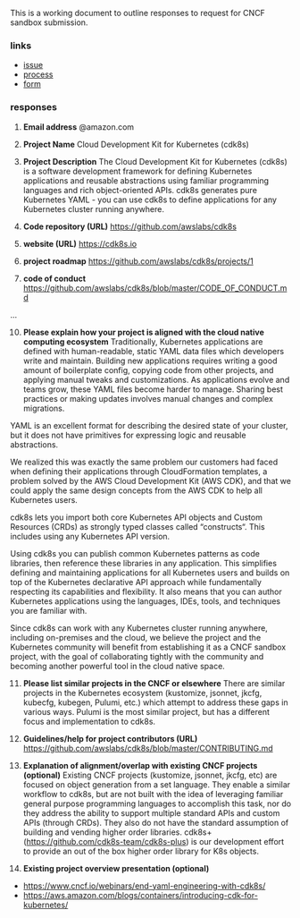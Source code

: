 This is a working document to outline responses to request for CNCF sandbox submission.

### links
* [issue](https://github.com/awslabs/cdk8s/issues/280)
* [process](https://github.com/cncf/toc/blob/master/process/project_proposals.adoc#sandbox-process)
* [form](https://docs.google.com/forms/d/1bJhG1MuM981uQXcnBMv4Mj9yfV5_q5Kwk3qhBCLa_5A/viewform?edit_requested=true)

### responses
1. **Email address**
@amazon.com

2. **Project Name**
Cloud Development Kit for Kubernetes (cdk8s)

3. **Project Description**
The Cloud Development Kit for Kubernetes (cdk8s) is a software development framework for defining Kubernetes applications and reusable abstractions using familiar programming languages and rich object-oriented APIs. cdk8s generates pure Kubernetes YAML - you can use cdk8s to define applications for any Kubernetes cluster running anywhere.

4. **Code repository (URL)**
https://github.com/awslabs/cdk8s

5. **website (URL)**
https://cdk8s.io

6. **project roadmap**
https://github.com/awslabs/cdk8s/projects/1

7. **code of conduct**
https://github.com/awslabs/cdk8s/blob/master/CODE_OF_CONDUCT.md

...

10. **Please explain how your project is aligned with the cloud native computing ecosystem**
Traditionally, Kubernetes applications are defined with human-readable, static YAML data files which developers write and maintain. Building new applications requires writing a good amount of boilerplate config, copying code from other projects, and applying manual tweaks and customizations. As applications evolve and teams grow, these YAML files become harder to manage. Sharing best practices or making updates involves manual changes and complex migrations.

YAML is an excellent format for describing the desired state of your cluster, but it does not have primitives for expressing logic and reusable abstractions.

We realized this was exactly the same problem our customers had faced when defining their applications through CloudFormation templates, a problem solved by the AWS Cloud Development Kit (AWS CDK), and that we could apply the same design concepts from the AWS CDK to help all Kubernetes users.

cdk8s lets you import both core Kubernetes API objects and Custom Resources (CRDs) as strongly typed classes called “constructs“. This includes using any Kubernetes API version.

Using cdk8s you can publish common Kubernetes patterns as code libraries, then reference these libraries in any application. This simplifies defining and maintaining applications for all Kubernetes users and builds on top of the Kubernetes declarative API approach while fundamentally respecting its capabilities and flexibility. It also means that you can author Kubernetes applications using the languages, IDEs, tools, and techniques you are familiar with.

Since cdk8s can work with any Kubernetes cluster running anywhere, including on-premises and the cloud, we believe the project and the Kubernetes community will benefit from establishing it as a CNCF sandbox project, with the goal of collaborating tightly with the community and becoming another powerful tool in the cloud native space.

11. **Please list similar projects in the CNCF or elsewhere**
There are similar projects in the Kubernetes ecosystem (kustomize, jsonnet, jkcfg, kubecfg, kubegen, Pulumi, etc.) which attempt to address these gaps in various ways. Pulumi is the most similar project, but has a different focus and implementation to cdk8s.

12. **Guidelines/help for project contributors (URL)**
https://github.com/awslabs/cdk8s/blob/master/CONTRIBUTING.md

13. **Explanation of alignment/overlap with existing CNCF projects (optional)**
Existing CNCF projects (kustomize, jsonnet, jkcfg, etc) are focused on object generation from a set language. They enable a similar workflow to cdk8s, but are not built with the idea of leveraging familiar general purpose programming languages to accomplish this task, nor do they address the ability to support multiple standard APIs and custom APIs (through CRDs). They also do not have the standard assumption of building and vending higher order libraries. cdk8s+ (https://github.com/cdk8s-team/cdk8s-plus) is our development effort to provide an out of the box higher order library for K8s objects.


14. **Existing project overview presentation (optional)**
* https://www.cncf.io/webinars/end-yaml-engineering-with-cdk8s/
* https://aws.amazon.com/blogs/containers/introducing-cdk-for-kubernetes/
